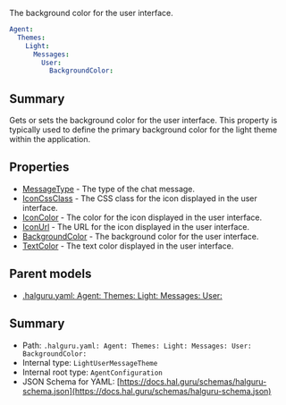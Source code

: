 <!--
title: BackgroundColor
description: The background color for the user interface.
version: 1.40.7-beta.14
generated: true
date: 2025-04-28
node: This file is generated by the command-line program: `halguru manual -c -m`
-->


The background color for the user interface.

```yaml
Agent:
  Themes:
    Light:
      Messages:
        User:
          BackgroundColor:
```

## Summary

Gets or sets the background color for the user interface. This property is typically used to define the primary background color for the light theme within the application.

## Properties

* [MessageType]((halguru)-agent-themes-light-messages-user-messagetype.md) - The type of the chat message.
* [IconCssClass]((halguru)-agent-themes-light-messages-user-iconcssclass.md) - The CSS class for the icon displayed in the user interface.
* [IconColor]((halguru)-agent-themes-light-messages-user-iconcolor.md) - The color for the icon displayed in the user interface.
* [IconUrl]((halguru)-agent-themes-light-messages-user-iconurl.md) - The URL for the icon displayed in the user interface.
* [BackgroundColor]((halguru)-agent-themes-light-messages-user-backgroundcolor.md) - The background color for the user interface.
* [TextColor]((halguru)-agent-themes-light-messages-user-textcolor.md) - The text color displayed in the user interface.

## Parent models

* [.halguru.yaml: Agent: Themes: Light: Messages: User:]((halguru)-agent-themes-light-messages-user.md)
## Summary

* Path: `.halguru.yaml: Agent: Themes: Light: Messages: User: BackgroundColor:`
* Internal type: `LightUserMessageTheme`
* Internal root type: `AgentConfiguration`
* JSON Schema for YAML: [https://docs.hal.guru/schemas/halguru-schema.json](https://docs.hal.guru/schemas/halguru-schema.json)
